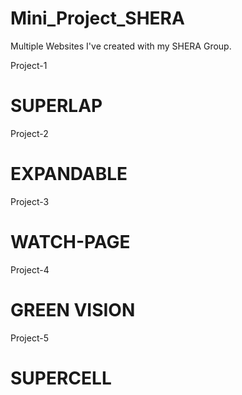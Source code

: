 # Mini_Project_SHERA
Multiple Websites I've created with my SHERA Group.

Project-1 
# SUPERLAP

Project-2
# EXPANDABLE

Project-3
# WATCH-PAGE

Project-4
# GREEN VISION

Project-5
# SUPERCELL
